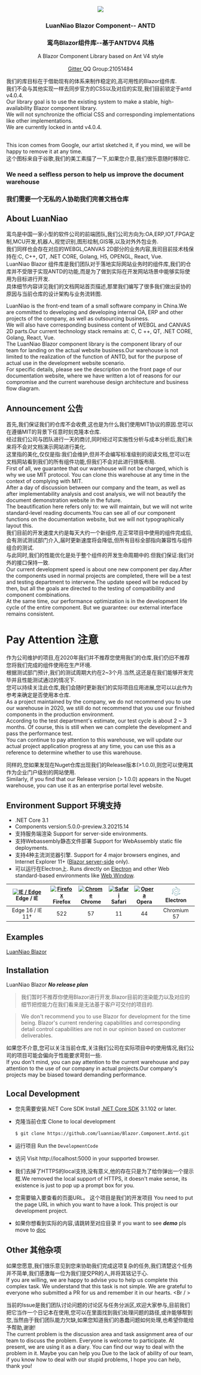 
<div align="center" >
  <img src="https://resource.luanniao.club/commonres/icon.png">
  <h3>LuanNiao Blazor Component-- ANTD</h3>
  <h3>鸾鸟Blazor组件库--基于ANTDV4 风格</h3>
  <span>A Blazor Component Library based on Ant V4 style</span> 
  <br/>
  <br/>
   <a href="https://gitter.im/luanniao-Blazor-Component-Antd/community?utm_source=badge&utm_medium=badge&utm_campaign=pr-badge">
    Gitter
  </a>
  QQ Group:21051484
</div>

我们的库目标在于借助现有的体系来制作稳定的,高可用性的Blazor组件库.<br/>
我们不会与其他实现一样去同步官方的CSS以及对应的实现,我们目前锁定于antd v4.0.4.
<br/>
Our library goal is to use the existing system to make a stable, high-availability Blazor component library.<br/>
We will not synchronize the official CSS and corresponding implementations like other implementations.<br/>
We are currently locked in antd v4.0.4.
<Br/>

  <br/>
  This icon comes from Google, our artist sketched it, if you mind, we will be happy to remove it at any time.<br/>
  这个图标来自于谷歌,我们的美工素描了一下,如果您介意,我们很乐意随时移除它.<br/>

### We need a selfless person to help us improve the document warehouse
### 我们需要一个无私的人协助我们完善文档仓库
## About LuanNiao
鸾鸟是中国一家小型的软件公司的前端团队,我们公司方向为:OA,ERP,IOT,FPGA定制,MCU开发,机器人,视觉识别,图形绘制,GIS等,以及对外外包业务.<br/>
我们同样也会存在对应的WEBGL,CANVAS 2D部分的业务内容,我司目前技术栈保持在:C, C++, QT, .NET CORE, Golang, H5, OPENGL, React, Vue.<br/>
LuanNiao Blazor 组件库是我们团队对于落地实际网站业务时的组件库,我们的仓库并不受限于实现ANTD的功能,而是为了做到实际在开发网站场景中能够实际使用为目标进行开发.<br/>
具体细节内容详见我们的文档网站首页描述,那里我们编写了很多我们做出妥协的原因与当前仓库的设计架构与业务流转图.<p></p>
LuanNiao is the front-end team of a small software company in China.We are committed to developing and developing internal OA, ERP and other projects of the company, as well as outsourcing business.<br/>
We will also have corresponding business content of WEBGL and CANVAS 2D parts.Our current technology stack remains at: C, C ++, QT, .NET CORE, Golang, React, Vue.<br/>
The LuanNiao Blazor component library is the component library of our team for landing on the actual website business.Our warehouse is not limited to the realization of the function of ANTD, but for the purpose of actual use in the development website scenario.<br/>
For specific details, please see the description on the front page of our documentation website, where we have written a lot of reasons for our compromise and the current warehouse design architecture and business flow diagram.

## Announcement 公告
首先,我们保证我们的仓库不会收费,这也是为什么我们使用MIT协议的原因.您可以在遵循MIT的背景下任意时刻克隆本仓库.<br/>
经过我们公司与团队进行一天的商讨,同时经过可实施性分析与成本分析后,我们未来将不会对文档演示网站进行美化.<br/>
这里指的美化,仅仅是指:我们会维护,但并不会编写标准级别的阅读文档,您可以在文档网站看到我们的所有组件功能,但我们不会对此进行排版布局.<br/>
First of all, we guarantee that our warehouse will not be charged, which is why we use MIT protocol. You can clone this warehouse at any time in the context of complying with MIT.<br/>
After a day of discussion between our company and the team, as well as after implementability analysis and cost analysis, we will not beautify the document demonstration website in the future.<br/>
The beautification here refers only to: we will maintain, but we will not write standard-level reading documents.You can see all of our component functions on the documentation website, but we will not typographically layout this.
<br/>
我们目前的开发速度大约是每天大约一个新组件,在正常项目中使用的组件完成后,会有测试测试部门介入,届时更新速度将会降低,但所有目标全部指向兼容性与组件组合的测试.<br/>
与此同时,我们的性能优化是处于整个组件的开发生命周期中的.但我们保证:我们对外的接口保持一致.<br/>
Our current development speed is about one new component per day.After the components used in normal projects are completed, there will be a test and testing department to intervene.The update speed will be reduced by then, but all the goals are directed to the testing of compatibility and component combinations.<br/>
At the same time, our performance optimization is in the development life cycle of the entire component. But we guarantee: our external interface remains consistent.<br/>

# Pay Attention 注意

作为公司维护的项目,在2020年我们并不推荐您使用我们的仓库,我们仍旧不推荐您将我们完成的组件使用在生产环境.<br/>
根据测试部门预计,我们的测试周期大约在2~3个月.当然,这还是在我们能够开发完毕并且性能测试通过的情况下.<br/>
您可以持续关注此仓库,我们会随时更新我们的实际项目应用进展,您可以以此作为参考来确定是否使用本仓库.<br/>
As a project maintained by the company, we do not recommend you to use our warehouse in 2020, we still do not recommend that you use our finished components in the production environment. <br/>
According to the test department's estimate, our test cycle is about 2 ~ 3 months. Of course, this is still when we can complete the development and pass the performance test. <br/>
You can continue to pay attention to this warehouse, we will update our actual project application progress at any time, you can use this as a reference to determine whether to use this warehouse. <br/>

同样的,您如果发现在Nuget仓库出现我们的Release版本(>1.0.0),则您可以使用其作为企业门户级别的网站使用.<br/>
Similarly, if you find that our Release version (> 1.0.0) appears in the Nuget warehouse, you can use it as an enterprise portal level website.<br/>

## Environment Support 环境支持

- .NET Core 3.1
- Components version:5.0.0-preview.3.20215.14
- 支持服务端渲染 Support for server-side environments. 
- 支持Webassembly静态文件部署 Support for WebAssembly static file deployments.
- 支持4种主流浏览器引擎. Support for 4 major browsers engines, and Internet Explorer 11+ ([Blazor server-side](https://docs.microsoft.com/en-us/aspnet/core/blazor/supported-platforms?view=aspnetcore-3.1) only).
- 可以运行在Electron上. Runs directly on [Electron](http://electron.atom.io/) and other Web standard-based environments like [Web Window](https://github.com/SteveSandersonMS/WebWindow).

| [<img src="https://raw.githubusercontent.com/alrra/browser-logos/master/src/edge/edge_48x48.png" alt="IE / Edge" width="24px" height="24px" />](http://godban.github.io/browsers-support-badges/)</br> Edge / IE | [<img src="https://raw.githubusercontent.com/alrra/browser-logos/master/src/firefox/firefox_48x48.png" alt="Firefox" width="24px" height="24px" />](http://godban.github.io/browsers-support-badges/)</br>Firefox | [<img src="https://raw.githubusercontent.com/alrra/browser-logos/master/src/chrome/chrome_48x48.png" alt="Chrome" width="24px" height="24px" />](http://godban.github.io/browsers-support-badges/)</br>Chrome | [<img src="https://raw.githubusercontent.com/alrra/browser-logos/master/src/safari/safari_48x48.png" alt="Safari" width="24px" height="24px" />](http://godban.github.io/browsers-support-badges/)</br>Safari | [<img src="https://raw.githubusercontent.com/alrra/browser-logos/master/src/opera/opera_48x48.png" alt="Opera" width="24px" height="24px" />](http://godban.github.io/browsers-support-badges/)</br>Opera | [<img src="https://raw.githubusercontent.com/alrra/browser-logos/master/src/electron/electron_48x48.png" alt="Electron" width="24px" height="24px" />](http://godban.github.io/browsers-support-badges/)</br>Electron |
| :---------: | :---------: | :---------: | :---------: | :---------: | :---------: |
| Edge 16 / IE 11† | 522 | 57 | 11 | 44 | Chromium 57



## Examples

[LuanNiao Blazor](https://doc.luanniao.club)

## Installation

LuanNiao Blazor  ***No release plan*** <br/>
>我们暂时不推荐你使用Blazor进行开发.Blazor目前的渲染能力以及对应的细节把控能力在我们看来是无法基于客户可交付的项目的.
 
>We don't recommend you to use Blazor for development for the time being. Blazor's current rendering capabilities and corresponding detail control capabilities are not in our opinion based on customer deliverables.

如果您不介意,您可以关注当前仓库,关注我们公司在实际项目中的使用情况,我们公司的项目可能会偏向于性能要求苛刻一些.<br/>
If you don't mind, you can pay attention to the current warehouse and pay attention to the use of our company in actual projects.Our company's projects may be biased toward demanding performance.


## Local Development

- 您先需要安装.NET Core SDK Install [.NET Core SDK](https://dotnet.microsoft.com/download) 3.1.102 or later.
- 克隆当前仓库 Clone to local development


  ```bash
  $ git clone https://github.com/luanniao/Blazor.Component.Antd.git
  ```
- 运行项目 Run the `DevelopmentCode`
- 访问 Visit http://localhost:5000 in your supported browser. 
- 我们去掉了HTTPS的local支持,没有意义,他的存在只是为了给你弹出一个提示框.We removed the local support of HTTPS, it doesn't make sense, its existence is just to pop up a prompt box for you.
- 您需要输入要查看的页面URL。 这个项目是我们的开发项目 You need to put the page URL in which you want to have a look. This project is our development project.
- 如果你想看到实际的内容,请跳转至对应目录 If you want to see ***demo*** pls move to [doc](https://github.com/luanniao/luanniao.club)
  
 


## Other 其他杂项
如果您愿意,我们很乐意见到您来协助我们完成这项复杂的任务,我们清楚这个任务并不简单,我们感激每一位为我们提交PR的人,并将其铭记于心.<br/>
If you are willing, we are happy to advise you to help us complete this complex task. We understand that this task is not simple. We are grateful to everyone who submitted a PR for us and remember it in our hearts. <Br / >

当前的Issue是我们团队讨论问题的讨论区与任务分派区,欢迎大家参与,目前我们把它当作一个日记本在使用,您可以在里面找到我们处理问题的路径,或许能够帮到您,当然由于我们团队能力欠缺,如果您知道我们的愚蠢问题如何处理,也希望你能给予帮助,谢谢!<br/>
The current problem is the discussion area and task assignment area of our team to discuss the problem. Everyone is welcome to participate. At present, we are using it as a diary. You can find our way to deal with the problem in it. Maybe you can help you Due to the lack of ability of our team, if you know how to deal with our stupid problems, I hope you can help, thank you!
